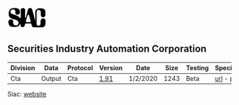 [![Siac](https://github.com/Open-Markets-Initiative/Directory/blob/master/Logos/Siac.png)](https://www.nasdaq.com)


## Securities Industry Automation Corporation

|Division | Data | Protocol | Version | Date | Size | Testing | Specification|
|--- | --- | --- | --- | --- | --- | --- | ---|
|Cta | Output | Cta | [1.91][Siac.Cta.Output.Cta.v1.91.Dissector] | 1/2/2020 | 1243 | Beta | [url][Siac.Cta.Output.Cta.v1.91.Url] - [pdf][Siac.Cta.Output.Cta.v1.91.Pdf]|


Siac: [website](https://www.nasdaq.com "Go to Securities Industry Automation Corporation")


[Siac.Cta.Output.Cta.v1.91.Dissector]: https://github.com/Open-Markets-Initiative/wireshark-lua/blob/master/Siac/Siac.Cta.Output.Cta.v1.91.Script.Dissector.lua "Securities Industry Automation Corporation 1.91 Wireshark Dissector"
[Siac.Cta.Output.Cta.v1.91.Url]: https://www.ctaplan.com/tech-specs "Specification url"
[Siac.Cta.Output.Cta.v1.91.Pdf]: https://github.com/Open-Markets-Initiative/Directory/blob/master/Specifications/Siac/Siac.Cqs.Output.Cta.v1.91.pdf "Securities Industry Automation Corporation 1.91 Pdf"
